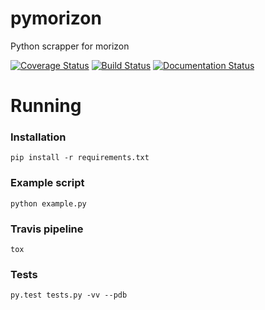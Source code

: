# pymorizon
Python scrapper for morizon

[![Coverage Status](https://coveralls.io/repos/github/limebrains/pymorizon/badge.svg?branch=master)](https://coveralls.io/github/limebrains/pymorizon?branch=master)
[![Build Status](https://travis-ci.org/limebrains/pymorizon.svg?branch=master)](https://travis-ci.org/limebrains/pymorizon)
[![Documentation Status](https://readthedocs.org/projects/pymorizon/badge/?version=latest)](http://pymorizon.readthedocs.io/en/latest/?badge=latest)


# Running

### Installation

```
pip install -r requirements.txt
```

### Example script
```
python example.py
```

### Travis pipeline
```
tox
```

### Tests
```
py.test tests.py -vv --pdb

```
